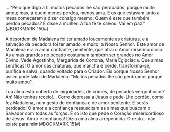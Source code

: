 
\...."Pelo que digo a ti: muitos pecados lhe são perdoados, porque muito amou; mas, a quem menos perdoa, menos ama. E os que estavam junto à mesa começaram a dizer consigo mesmo: Quem é este que também perdoa pecados? E disse à mulher: A tua fé te salvou. Vai em paz."(#BOOKMARK 150#)

A desordem de Madalena foi ter amado loucamente as criaturas, e a salvação da pecadora foi ter amado, e muito, a Nosso Senhor. Este amor de Madalena era o amor confiante, penitente, que atrai o Amor misericordioso. As almas grandes no pecado costumam também ser grandes no Amor Divino. Vede Agostinho, Margarida de Cortona, Maria Egipcíaca. Que almas seráficas! O amor das criaturas, que mancha e perde, transforma-se, purifica e salva, quando voltado para o Criador. Eis porque Nosso Senhor assim pode falar de Madalena: "Muitos pecados lhe são perdoados porque muito amou".

Tua alma está coberta de iniquidades, de crimes, de pecados vergonhosos? Ah! Não tenhas receio!\... Corre depressa a Jesus e pede-Lhe perdão, como fez Madalena, num gesto de confiança e de amor penitente. E serás perdoado! O amor e a confiança ressuscitam as almas que buscam o Salvador com todas as forças. É só isto que pede o Coração misericordioso de Jesus. Amor e confiança! Dizia uma alma arrependida. O resto\... não existe para mim(#BOOKMARK 151#)

